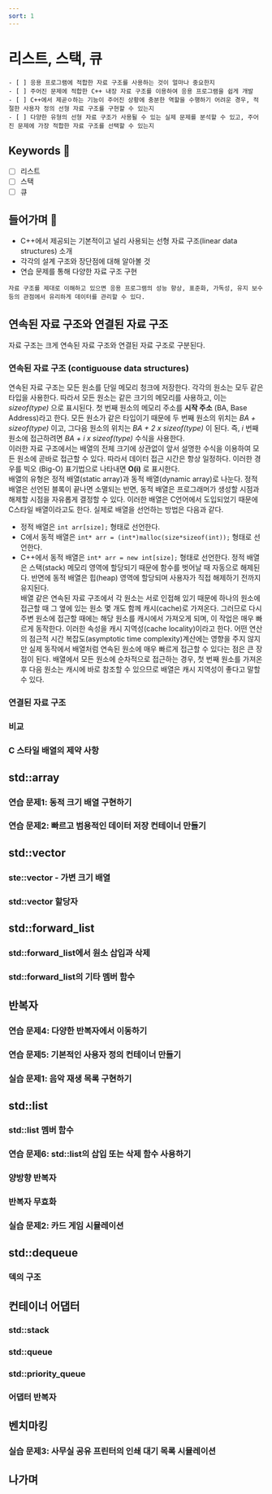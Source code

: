 ```yaml
---
sort: 1
---
```


# 리스트, 스택, 큐

```note
- [ ] 응용 프로그램에 적합한 자료 구조를 사용하는 것이 얼마나 중요한지
- [ ] 주어진 문제에 적합한 C++ 내장 자료 구조를 이용하여 응용 프로그램을 쉽게 개발
- [ ] C++에서 제곧ㅇ하는 기능이 주어진 상황에 충분한 역할을 수행하기 어려운 경우, 적절한 사용자 정의 선형 자료 구조를 구현할 수 있는지
- [ ] 다양한 유형의 선형 자료 구조가 사용될 수 있는 실제 문제를 분석할 수 있고, 주어진 문제에 가장 적합한 자료 구조를 선택할 수 있는지
```

## Keywords :key:

- [ ] 리스트
- [ ] 스택
- [ ] 큐

## 들어가며 :door:
- C++에서 제공되는 기본적이고 널리 사용되는 선형 자료 구조(linear data structures) 소개
- 각각의 설계 구조와 장단점에 대해 알아볼 것
- 연습 문제를 통해 다양한 자료 구조 구현

```note
자료 구조를 제대로 이해하고 있으면 응용 프로그램의 성능 향상, 표준화, 가독성, 유지 보수 등의 관점에서 유리하게 데이터를 관리할 수 있다.
```

## 연속된 자료 구조와 연결된 자료 구조

자료 구조는 크게 연속된 자료 구조와 연결된 자료 구조로 구분된다.

### 연속된 자료 구조 (contiguouse data structures)

연속된 자료 구조는 모든 원소를 단일 메모리 청크에 저장한다. 각각의 원소는 모두 같은 타입을 사용한다. 따라서 모든 원소는 같은 크기의 메모리를 사용하고, 이는 _sizeof(type)_ 으로 표시된다. 첫 번째 원소의 메모리 주소를 **시작 주소** (BA, Base Address)라고 한다. 모든 원소가 같은 타입이기 때문에 두 번째 원소의 위치는 _BA + sizeof(type)_ 이고, 그다음 원소의 위치는 _BA + 2 x sizeof(type)_ 이 된다. 즉, _i_ 번째 원소에 접근하려면 _BA + i x sizeof(type)_ 수식을 사용한다. <br>
이러한 자료 구조에서는 배열의 전체 크기에 상관없이 앞서 설명한 수식을 이용하여 모든 원소에 곧바로 접근할 수 있다. 따라서 데이터 접근 시간은 항상 일정하다. 이러한 경우를 빅오 (Big-O) 표기법으로 나타내면 __O(i)__ 로 표시한다. <br>
배열의 유형은 정적 배열(static array)과 동적 배열(dynamic array)로 나눈다. 정적 배열은 선언된 블록이 끝나면 소멸되는 반면, 동적 배열은 프로그래머가 생성할 시점과 해제할 시점을 자유롭게 결정할 수 있다. 이러한 배열은 C언어에서 도입되었기 때문에 C스타일 배열이라고도 한다. 실제로 배열을 선언하는 방법은 다음과 같다.
- 정적 배열은 `int arr[size];` 형태로 선언한다.
- C에서 동적 배열은 `int* arr = (int*)malloc(size*sizeof(int));` 형태로 선언한다.
- C++에서 동적 배열은 `int* arr = new int[size];` 형태로 선언한다.
정적 배열은 스택(stack) 메모리 영역에 할당되기 때문에 함수를 벗어날 때 자동으로 해제된다. 반면에 동적 배열은 힙(heap) 영역에 할당되며 사용자가 직접 해제하기 전까지 유지된다.<br>
배열 같은 연속된 자료 구조에서 각 원소는 서로 인접해 있기 때문에 하나의 원소에 접근할 때 그 옆에 있는 원소 몇 개도 함께 캐시(cache)로 가져온다. 그러므로 다시 주변 원소에 접근할 때에는 해당 원소를 캐시에서 가져오게 되며, 이 작업은 매우 빠르게 동작한다. 이러한 속성을 캐시 지역성(cache locality)이라고 한다. 어떤 연산의 점근적 시간 복잡도(asymptotic time complexity)계산에는 영향을 주지 않지만 실제 동작에서 배열처럼 연속된 원소에 매우 빠르게 접근할 수 있다는 점은 큰 장점이 된다. 배열에서 모든 원소에 순차적으로 접근하는 경우, 첫 번째 원소를 가져온 후 다음 원소는 캐시에 바로 참조할 수 있으므로 배열은 캐시 지역성이 좋다고 말할 수 있다.

### 연결된 자료 구조



### 비교
### C 스타일 배열의 제약 사항

## std::array
### 연습 문제1: 동적 크기 배열 구현하기
### 연습 문제2: 빠르고 범용적인 데이터 저장 컨테이너 만들기

## std::vector
### ste::vector - 가변 크기 배열
### std::vector 할당자

## std::forward_list
### std::forward_list에서 원소 삽입과 삭제
### std::forward_list의 기타 멤버 함수

## 반복자
### 연습 문제4: 다양한 반복자에서 이동하기
### 연습 문제5: 기본적인 사용자 정의 컨테이너 만들기
### 실습 문제1: 음악 재생 목록 구현하기

## std::list
### std::list 멤버 함수
### 연습 문제6: std::list의 삽입 또는 삭제 함수 사용하기
### 양방향 반복자
### 반복자 무효화
### 실습 문제2: 카드 게임 시뮬레이션

## std::dequeue
### 덱의 구조

## 컨테이너 어댑터
### std::stack
### std::queue
### std::priority_queue
### 어댑터 반복자

## 벤치마킹
### 실습 문제3: 사무실 공유 프린터의 인쇄 대기 목록 시뮬레이션

## 나가며
